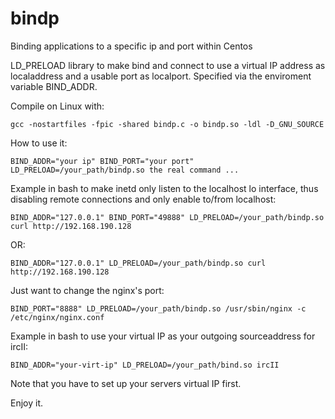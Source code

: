 bindp
=====

Binding applications to a specific ip and port within Centos



LD\_PRELOAD library to make bind and connect to use a virtual IP address as localaddress and a usable port as localport. Specified via the enviroment variable BIND\_ADDR.

Compile on Linux with:

    gcc -nostartfiles -fpic -shared bindp.c -o bindp.so -ldl -D_GNU_SOURCE
    
How to use it:

    BIND_ADDR="your ip" BIND_PORT="your port" LD_PRELOAD=/your_path/bindp.so the real command ...


Example in bash to make inetd only listen to the localhost
lo interface, thus disabling remote connections and only
enable to/from localhost:

    BIND_ADDR="127.0.0.1" BIND_PORT="49888" LD_PRELOAD=/your_path/bindp.so curl http://192.168.190.128

OR:

    BIND_ADDR="127.0.0.1" LD_PRELOAD=/your_path/bindp.so curl http://192.168.190.128

Just want to change the nginx's port:
        
    BIND_PORT="8888" LD_PRELOAD=/your_path/bindp.so /usr/sbin/nginx -c /etc/nginx/nginx.conf

Example in bash to use your virtual IP as your outgoing
sourceaddress for ircII:

    BIND_ADDR="your-virt-ip" LD_PRELOAD=/your_path/bind.so ircII

Note that you have to set up your servers virtual IP first.

Enjoy it.
